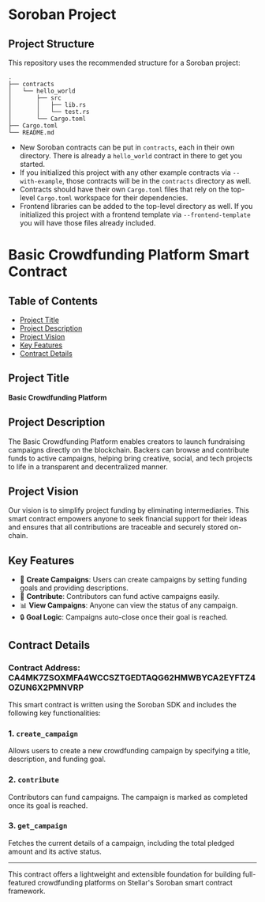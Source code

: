 # Soroban Project

## Project Structure

This repository uses the recommended structure for a Soroban project:
```text
.
├── contracts
│   └── hello_world
│       ├── src
│       │   ├── lib.rs
│       │   └── test.rs
│       └── Cargo.toml
├── Cargo.toml
└── README.md
```

- New Soroban contracts can be put in `contracts`, each in their own directory. There is already a `hello_world` contract in there to get you started.
- If you initialized this project with any other example contracts via `--with-example`, those contracts will be in the `contracts` directory as well.
- Contracts should have their own `Cargo.toml` files that rely on the top-level `Cargo.toml` workspace for their dependencies.
- Frontend libraries can be added to the top-level directory as well. If you initialized this project with a frontend template via `--frontend-template` you will have those files already included.


# Basic Crowdfunding Platform Smart Contract

## Table of Contents
- [Project Title](#project-title)
- [Project Description](#project-description)
- [Project Vision](#project-vision)
- [Key Features](#key-features)
- [Contract Details](#contract-details)

## Project Title

**Basic Crowdfunding Platform**

## Project Description

The Basic Crowdfunding Platform enables creators to launch fundraising campaigns directly on the blockchain. Backers can browse and contribute funds to active campaigns, helping bring creative, social, and tech projects to life in a transparent and decentralized manner.

## Project Vision

Our vision is to simplify project funding by eliminating intermediaries. This smart contract empowers anyone to seek financial support for their ideas and ensures that all contributions are traceable and securely stored on-chain.

## Key Features

- 🎯 **Create Campaigns**: Users can create campaigns by setting funding goals and providing descriptions.
- 🤝 **Contribute**: Contributors can fund active campaigns easily.
- 📊 **View Campaigns**: Anyone can view the status of any campaign.
- 🔒 **Goal Logic**: Campaigns auto-close once their goal is reached.

## Contract Details
### Contract Address: CA4MK7ZSOXMFA4WCCSZTGEDTAQG62HMWBYCA2EYFTZ4OZUN6X2PMNVRP

This smart contract is written using the Soroban SDK and includes the following key functionalities:

### 1. `create_campaign`
Allows users to create a new crowdfunding campaign by specifying a title, description, and funding goal.

### 2. `contribute`
Contributors can fund campaigns. The campaign is marked as completed once its goal is reached.

### 3. `get_campaign`
Fetches the current details of a campaign, including the total pledged amount and its active status.

---

This contract offers a lightweight and extensible foundation for building full-featured crowdfunding platforms on Stellar's Soroban smart contract framework.
